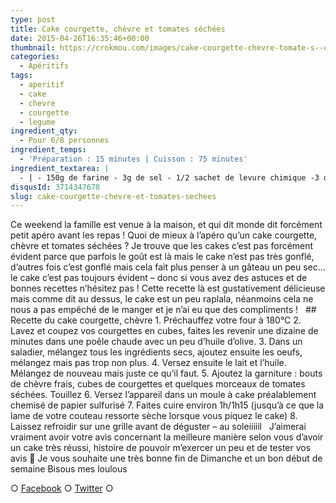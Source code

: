 ```yaml
---
type: post
title: Cake courgette, chèvre et tomates séchées
date: 2015-04-26T16:35:46+00:00
thumbnail: https://crokmou.com/images/cake-courgette-chevre-tomate-s--ch--e-recette-crokmou-blog-culinaire.jpg
categories: 
  - Apéritifs
tags: 
  - aperitif
  - cake
  - chevre
  - courgette
  - legume
ingredient_qty: 
  - Pour 6/8 personnes
ingredient_temps: 
  - 'Préparation : 15 minutes | Cuisson : 75 minutes'
ingredient_textarea: |
  - | - 150g de farine - 3g de sel - 1/2 sachet de levure chimique -3 oeufs - 100g de lait - 100g d'huile d'olive - 2 petites courgettes - 150g de chèvre frais - 100g de tomates séchées
disqusId: 3714347678
slug: cake-courgette-chevre-et-tomates-sechees
---
```


Ce weekend la famille est venue à la maison, et qui dit monde dit forcément petit apéro avant les repas ! Quoi de mieux à l’apéro qu’un cake courgette, chèvre et tomates séchées ? Je trouve que les cakes c’est pas forcément évident parce que parfois le goût est là mais le cake n’est pas très gonflé, d’autres fois c’est gonflé mais cela fait plus penser à un gâteau un peu sec… le cake c’est pas toujours évident – donc si vous avez des astuces et de bonnes recettes n’hésitez pas ! Cette recette là est gustativement délicieuse mais comme dit au dessus, le cake est un peu raplala, néanmoins cela ne nous a pas empêché de le manger et je n’ai eu que des compliments !   ## Recette du cake courgette, chèvre 1\. Préchauffez votre four à 180°C 2\. Lavez et coupez vos courgettes en cubes, faites les revenir une dizaine de minutes dans une poêle chaude avec un peu d’huile d’olive. 3\. Dans un saladier, mélangez tous les ingrédients secs, ajoutez ensuite les oeufs, mélangez mais pas trop non plus. 4\. Versez ensuite le lait et l’huile. Mélangez de nouveau mais juste ce qu’il faut. 5\. Ajoutez la garniture : bouts de chèvre frais, cubes de courgettes et quelques morceaux de tomates séchées. Touillez 6\. Versez l’appareil dans un moule à cake préalablement chemisé de papier sulfurisé 7\. Faites cuire environ 1h/1h15 (jusqu’à ce que la lame de votre couteau ressorte sèche lorsque vous piquez le cake) 8\. Laissez refroidir sur une grille avant de déguster – au soleiiiiil   J’aimerai vraiment avoir votre avis concernant la meilleure manière selon vous d’avoir un cake très réussi, histoire de pouvoir m’exercer un peu et de tester vos avis 🙂 Je vous souhaite une très bonne fin de Dimanche et un bon début de semaine Bisous mes loulous  

○ [Facebook](https://www.facebook.com/crokmou.blog) ○ [Twitter](https://twitter.com/Crokmou) ○